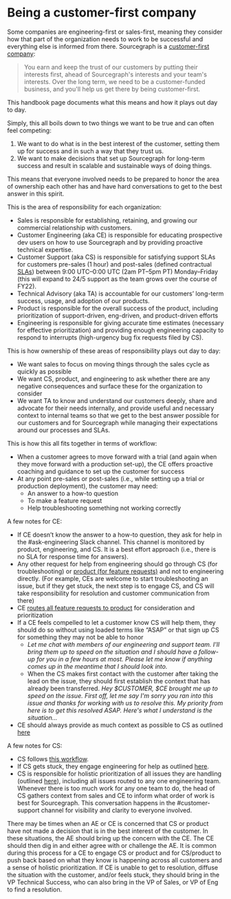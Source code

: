 # Being a customer-first company

Some companies are engineering-first or sales-first, meaning they consider how that part of the organization needs to work to be successful and everything else is informed from there. Sourcegraph is a [customer-first company](index.md#customer-first):

> You earn and keep the trust of our customers by putting their interests first, ahead of Sourcegraph's interests and your team's interests. Over the long term, we need to be a customer-funded business, and you'll help us get there by being customer-first.

This handbook page documents what this means and how it plays out day to day.

Simply, this all boils down to two things we want to be true and can often feel competing:

1. We want to do what is in the best interest of the customer, setting them up for success and in such a way that they trust us.
2. We want to make decisions that set up Sourcegraph for long-term success and result in scalable and sustainable ways of doing things.

This means that everyone involved needs to be prepared to honor the area of ownership each other has and have hard conversations to get to the best answer in this spirit.

This is the area of responsibility for each organization:

- Sales is responsible for establishing, retaining, and growing our commercial relationship with customers.
- Customer Engineering (aka CE) is responsible for educating prospective dev users on how to use Sourcegraph and by providing proactive technical expertise.
- Customer Support (aka CS) is responsible for satisfying support SLAs for customers pre-sales (1 hour) and post-sales (defined contractual [SLAs](../../departments/technical-success/support/index.md#slas)) between 9:00 UTC–0:00 UTC (2am PT–5pm PT) Monday–Friday (this will expand to 24/5 support as the team grows over the course of FY22).
- Technical Advisory (aka TA) is accountable for our customers’ long-term success, usage, and adoption of our products.
- Product is responsible for the overall success of the product, including prioritization of support-driven, eng-driven, and product-driven efforts
- Engineering is responsible for giving accurate time estimates (necessary for effective prioritization) and providing enough engineering capacity to respond to interrupts (high-urgency bug fix requests filed by CS).

This is how ownership of these areas of responsibility plays out day to day:

- We want sales to focus on moving things through the sales cycle as quickly as possible
- We want CS, product, and engineering to ask whether there are any negative consequences and surface these for the organization to consider
- We want TA to know and understand our customers deeply, share and advocate for their needs internally, and provide useful and necessary context to internal teams so that we get to the best answer possible for our customers and for Sourcegraph while managing their expectations around our processes and SLAs.

This is how this all fits together in terms of workflow:

- When a customer agrees to move forward with a trial (and again when they move forward with a production set-up), the CE offers proactive coaching and guidance to set up the customer for success
- At any point pre-sales or post-sales (i.e., while setting up a trial or production deployment), the customer may need:
  - An answer to a how-to question
  - To make a feature request
  - Help troubleshooting something not working correctly

A few notes for CE:

- If CE doesn’t know the answer to a how-to question, they ask for help in the #ask-engineering Slack channel. This channel is monitored by product, engineering, and CS. It is a best effort approach (i.e., there is no SLA for response time for answers).
- Any other request for help from engineering should go through CS (for troubleshooting) or [product (for feature requests)](../../departments/product/process/feedback/surfacing_product_feedback.md) and not to engineering directly. (For example, CEs are welcome to start troubleshooting an issue, but if they get stuck, the next step is to engage CS, and CS will take responsibility for resolution and customer communication from there)
- CE [routes all feature requests to product](../../departments/product/process/feedback/surfacing_product_feedback.md) for consideration and prioritization
- If a CE feels compelled to let a customer know CS will help them, they should do so without using loaded terms like “ASAP” or that sign up CS for something they may not be able to honor
  - _Let me chat with members of our engineering and support team. I'll bring them up to speed on the situation and I should have a follow-up for you in a few hours at most. Please let me know if anything comes up in the meantime that I should look into._
  - When the CS makes first contact with the customer after taking the lead on the issue, they should first establish the context that has already been transferred. _Hey $CUSTOMER, $CE brought me up to speed on the issue. First off, let me say I'm sorry you ran into this issue and thanks for working with us to resolve this. My priority from here is to get this resolved ASAP. Here's what I understand is the situation..._
- CE should always provide as much context as possible to CS as outlined [here](../../departments/technical-success/ce/team-culture/index.md#customer-support-cs)

A few notes for CS:

- CS follows [this workflow](../../departments/technical-success/support/process/support-workflow.md).
- If CS gets stuck, they engage engineering for help as outlined [here](../../departments/technical-success/support/process/engaging-other-teams.md).
- CS is responsible for holistic prioritization of all issues they are handling (outlined [here](../../departments/technical-success/support/process/support-prioritization.md)), including all issues routed to any one engineering team. Whenever there is too much work for any one team to do, the head of CS gathers context from sales and CE to inform what order of work is best for Sourcegraph. This conversation happens in the #customer-support channel for visibility and clarity to everyone involved.

There may be times when an AE or CE is concerned that CS or product have not made a decision that is in the best interest of the customer. In these situations, the AE should bring up the concern with the CE. The CE should then dig in and either agree with or challenge the AE. It is common during this process for a CE to engage CS or product and for CS/product to push back based on what they know is happening across all customers and a sense of holistic prioritization. If CE is unable to get to resolution, diffuse the situation with the customer, and/or feels stuck, they should bring in the VP Technical Success, who can also bring in the VP of Sales, or VP of Eng to find a resolution.
